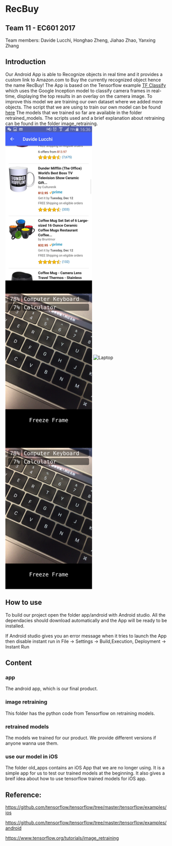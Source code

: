# RecBuy
## Team 11 - EC601 2017
Team members: Davide Lucchi, Honghao Zheng, Jiahao Zhao, Yanxing Zhang
## Introduction
Our Android App is able to Recognize objects in real time and it provides a custom link to Amazon.com to Buy the currently recognized object hence the name RecBuy! 
The App is based on the Tensorflow example [TF Classify](https://github.com/tensorflow/tensorflow/tree/master/tensorflow/examples/android) which uses the Google Inception  model to classify camera frames in real-time, displaying the top results in an overlay on the camera image.
To improve this model we are training our own dataset where we added more objects.
The script that we are using to train our own model can be found [here](https://github.com/tensorflow/tensorflow/blob/master/tensorflow/examples/image_retraining/retrain.py)
The models that we trained so far are available in the folder retrained_models.
The scripts used and a brief explanation about retraining can be found in the folder image_retraining.
<img src="https://github.com/EricZhengAZ/Lable-Track1EC601/blob/master/app/screenshot/WechatIMG187.jpeg" width = "270" height = "480" alt="Laptop" align=center /> <img src="https://github.com/EricZhengAZ/Lable-Track1EC601/blob/master/old_apps/iOS_app/samples/IMG_1377.PNG" width = "270" height = "480" alt="Keyboard" align=center />  <img src="https://github.com/EricZhengAZ/Lable-Track1EC601/blob/master/app/screenshot/WechatIMG189.jpeg" width = "270" height = "480" alt="Laptop" align=center /> <img src="https://github.com/EricZhengAZ/Lable-Track1EC601/blob/master/old_apps/iOS_app/samples/IMG_1377.PNG" width = "270" height = "480" alt="Keyboard" align=center /> 

## How to use
To build our project open the folder app/android with Android studio. All the dependacies should download automatically and the App will be ready to be installed.

If Android studio gives you an error message when it tries to launch the App then disable instant run in File -> Settings -> Build,Execution, Deployment -> Instant Run

## Content
### app
The android app, which is our final product.
### image retraining
This folder has the python code from Tensorflow on retraining models.
### retrained models
The models we trained for our product. We provide different versions if anyone wanna use them.
### use our model in iOS
The folder old_apps contains an iOS App that we are no longer using. It is a simple app for us to test our trained models at the beginning. It also gives a breif idea about how to use tensorflow trained models for iOS app.

## Reference: 

https://github.com/tensorflow/tensorflow/tree/master/tensorflow/examples/ios

https://github.com/tensorflow/tensorflow/tree/master/tensorflow/examples/android

https://www.tensorflow.org/tutorials/image_retraining

